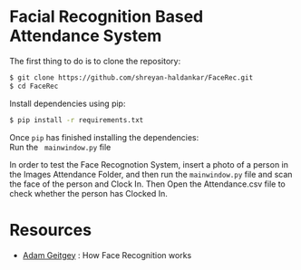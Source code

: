 # Facial Recognition Based Attendance System


The first thing to do is to clone the repository:

```sh
$ git clone https://github.com/shreyan-haldankar/FaceRec.git
$ cd FaceRec
```

Install dependencies using pip:

```sh
$ pip install -r requirements.txt
```

Once `pip` has finished installing the dependencies:
<br>
Run the ``` mainwindow.py``` file 

In order to test the Face Recognotion System, insert a photo of a person in the Images Attendance Folder, and then run the ```
mainwindow.py ``` file and scan the face of the person and Clock In. Then Open the Attendance.csv file to check whether the person has Clocked In.


# Resources

* [Adam Geitgey](https://medium.com/@ageitgey/machine-learning-is-fun-part-4-modern-face-recognition-with-deep-learning-c3cffc121d78) : How Face Recognition works
